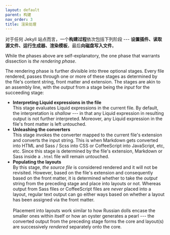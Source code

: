 ```yaml
---
layout: default
parent: 构建
nav_order: 3
title: 渲染处理
---
```


对于任何 Jekyll 站点而言，一个**构建过程**依次包括下列阶段 --- **设置插件、读取源文件、运行生成器、渲染模板**，最后**向磁盘写入文件**。

While the phases above are self-explanatory, the one phase that warrants dissection is *the rendering phase*.

The rendering phase is further divisible into three optional stages. Every file rendered, passes through one or more of
these stages as determined by the file's content string, front matter and extension. The stages are akin to an assembly
line, with the *output* from a stage being the *input* for the succeeding stage:
- **Interpreting Liquid expressions in the file**<br/>
  This stage evaluates Liquid expressions in the current file. By default, the interpretation is *shallow* --- in that
  any Liquid expression in resulting output is not further interpreted. Moreover, any Liquid expression in the file's
  front matter is left untouched.
- **Unleashing the converters**<br/>
  This stage invokes the converter mapped to the current file's extension and converts the input string. This is when
  Markdown gets converted into HTML and Sass / Scss into CSS or CoffeeScript into JavaScript, etc, etc. Since this stage
  is determined by the file's extension, Markdown or Sass inside a `.html` file will remain untouched.
- **Populating the layouts**<br/>
  By this stage, *the source file* is considered rendered and it will not be revisited. However, based on the file's
  extension and consequently based on the front matter, it is determined whether to take the *output* string from
  the preceding stage and place into layouts or not. Whereas output from Sass files or CoffeeScript files are *never*
  placed into a layout, regular text output can go either ways based on whether a layout has been assigned via the front
  matter.<br/><br/>
  Placement into layouts work similar to how Russian dolls encase the smaller ones within itself or how an oyster
  generates a pearl --- the converted output from the preceding stage forms the core and layout(s) are successively
  *rendered* separately onto the core.
